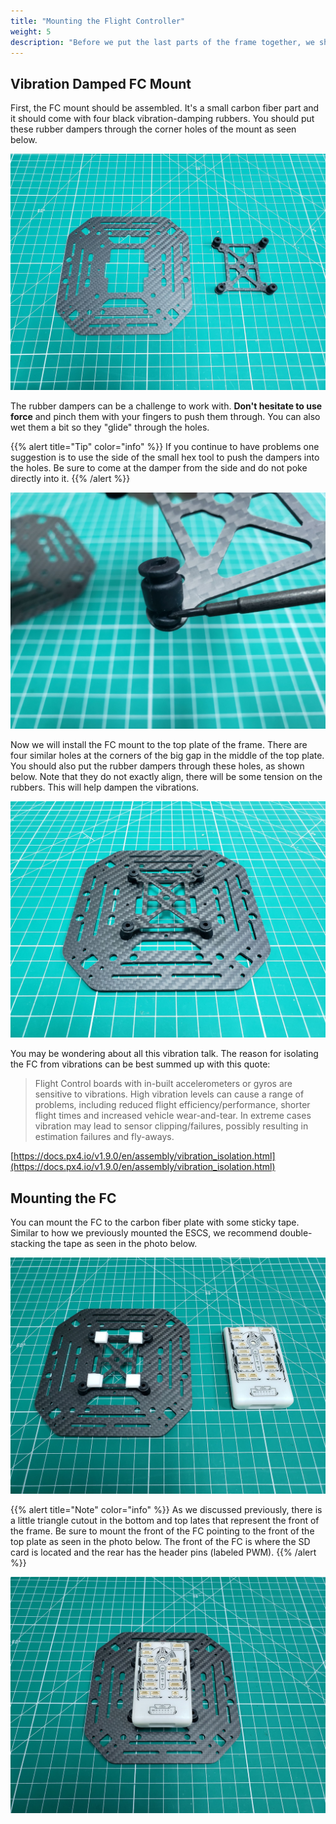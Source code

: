 ```yaml
---
title: "Mounting the Flight Controller"
weight: 5
description: "Before we put the last parts of the frame together, we should install some components on the top plate."
---
```


## Vibration Damped FC Mount

First, the FC mount should be assembled.
It's a small carbon fiber part and it should come with four black
vibration-damping rubbers. You should put these rubber dampers through
the corner holes of the mount as seen below.

![Top plate and FC mount with rubber dampers installed](top_plate_parts.jpg)

The rubber dampers can be a challenge to work with.
**Don't hesitate to use force** and pinch them with your fingers to
push them through. You can also wet them a bit so they "glide" through the holes.

{{% alert title="Tip" color="info" %}}
If you continue to have problems one suggestion is to use the
side of the small hex tool to push the dampers into the holes.
Be sure to come at the damper from the side and do not poke directly into it.
{{% /alert %}}

![Using the small hex tool to push the damper through](rubber_with_tool.jpg)

Now we will install the FC mount to the top plate of the frame. There are four similar
holes at the corners of the big gap in the middle of the top plate.
You should also put the rubber dampers through these holes, as shown below.
Note that they do not exactly align, there will be some tension on the rubbers.
This will help dampen the vibrations.

![Top plate with FC mount](top_plate_with_fc_mount.jpg)

You may be wondering about all this vibration talk.
The reason for isolating the FC from vibrations can be best summed up with this quote:

> Flight Control boards with in-built accelerometers or gyros are
> sensitive to vibrations. High vibration levels can cause a range of problems,
> including reduced flight efficiency/performance, shorter flight times and increased
> vehicle wear-and-tear. In extreme cases vibration may lead to sensor
> clipping/failures, possibly resulting in estimation failures and fly-aways.

[https://docs.px4.io/v1.9.0/en/assembly/vibration_isolation.html](https://docs.px4.io/v1.9.0/en/assembly/vibration_isolation.html)

## Mounting the FC

You can mount the FC to the carbon fiber plate with some sticky tape.
Similar to how we previously mounted the ESCS, we recommend double-stacking
the tape as seen in the photo below.

![Double-stacked tape ready for FC mounting](top_plate_with_tape.jpg)

{{% alert title="Note" color="info" %}}
As we discussed previously, there is a little triangle cutout in the bottom and top
lates that represent the front of the frame. Be sure to mount the front of the
FC pointing to the front of the top plate as seen in the photo below.
The front of the FC is where the SD card is located and the rear has the
header pins (labeled PWM).
{{% /alert %}}

![FC stuck to carbon plate and ready for wiring](fc_mounted_to_top_plate.jpg)

